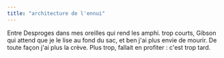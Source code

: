 ```yaml
---
title: "architecture de l'ennui"
---
```


Entre Desproges dans mes oreilles qui rend les amphi. trop courts, Gibson qui
attend que je le lise au fond du sac, et ben j'ai plus envie de mourir. De
toute façon j'ai plus la crève. Plus trop, fallait en profiter : c'est trop
tard.

